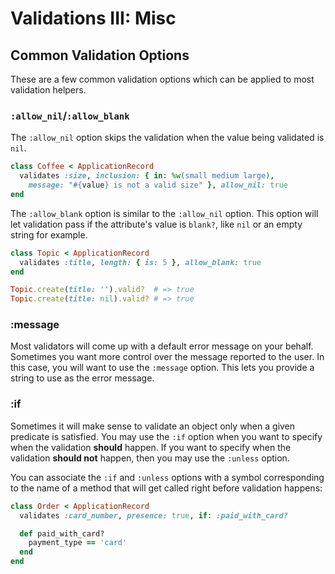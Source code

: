 # Validations III: Misc

## Common Validation Options

These are a few common validation options which can be applied to most validation helpers.

### `:allow_nil`/`:allow_blank`

The `:allow_nil` option skips the validation when the value being validated is `nil`.

```ruby
class Coffee < ApplicationRecord
  validates :size, inclusion: { in: %w(small medium large),
    message: "#{value} is not a valid size" }, allow_nil: true
end
```

The `:allow_blank` option is similar to the `:allow_nil` option. This option will let validation pass if the attribute's value is `blank?`, like `nil` or an empty string for example.

```ruby
class Topic < ApplicationRecord
  validates :title, length: { is: 5 }, allow_blank: true
end

Topic.create(title: '').valid?  # => true
Topic.create(title: nil).valid? # => true
```

### :message

Most validators will come up with a default error message on your behalf. Sometimes you want more control over the message reported to the user. In this case, you will want to use the `:message` option. This lets you provide a string to use as the error message.

### :if

Sometimes it will make sense to validate an object only when a given predicate is satisfied. You may use the `:if` option when you want to specify when the validation **should** happen. If you want to specify when the validation **should not** happen, then you may use the `:unless` option.

You can associate the `:if` and `:unless` options with a symbol corresponding to the name of a method that will get called right before validation happens:

```ruby
class Order < ApplicationRecord
  validates :card_number, presence: true, if: :paid_with_card?

  def paid_with_card?
    payment_type == 'card'
  end
end
```